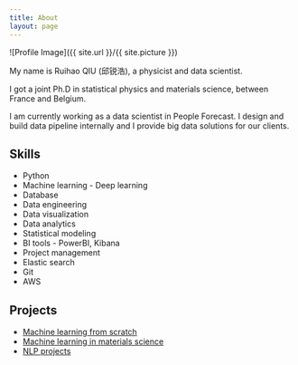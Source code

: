 ```yaml
---
title: About
layout: page
---
```

![Profile Image]({{ site.url }}/{{ site.picture }})

<p>My name is Ruihao QIU (邱锐浩), a physicist and data scientist. </p>

<p>I got a joint Ph.D in statistical physics and materials science, between France and Belgium. </p>

<p>I am currently working as a data scientist in People Forecast. I design and build data pipeline internally and I provide big data solutions for our clients.</p>

<h2>Skills</h2>

<ul class="skill-list">
	<li>Python</li>
	<li>Machine learning - Deep learning</li>
	<li>Database</li>
	<li>Data engineering</li>
	<li>Data visualization</li>
	<li>Data analytics</li>
	<li>Statistical modeling</li>
	<li>BI tools - PowerBI, Kibana</li>
	<li>Project management</li>
	<li>Elastic search</li>
	<li>Git</li>
	<li>AWS</li>
</ul>

<h2>Projects</h2>

<ul>
	<li><a href="https://github.com/">Machine learning from scratch</a></li>
	<li><a href="https://github.com/">Machine learning in materials science</a></li>
	<li><a href="https://github.com/">NLP projects</a></li>
</ul>
